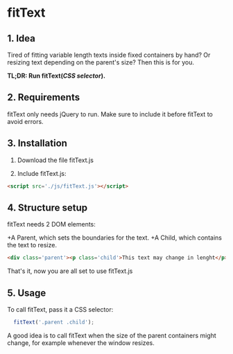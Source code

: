 # fitText

<h2>1. Idea</h2>

Tired of fitting variable length texts inside fixed containers by hand? Or resizing text depending on the parent's size? Then this is for you.

**TL;DR: Run fitText(*CSS selector*).**

<h2>2. Requirements</h2>

fitText only needs jQuery to run. Make sure to include it before fitText to avoid errors.

<h2>3. Installation</h2>

1. Download the file fitText.js

2. Include fitText.js:

```html
<script src='./js/fitText.js'></script>
```

<h2>4. Structure setup</h2>

fitText needs 2 DOM elements:

+A Parent, which sets the boundaries for the text.
+A Child, which contains the text to resize. 


```html
<div class='parent'><p class='child'>This text may change in lenght</p></div>
```

That's it, now you are all set to use fitText.js

<h2>5. Usage</h2>

To call fitText, pass it a CSS selector:

```javascript
  fitText('.parent .child');
```

A good idea is to call fitText when the size of the parent containers might change, for example whenever the window resizes.



